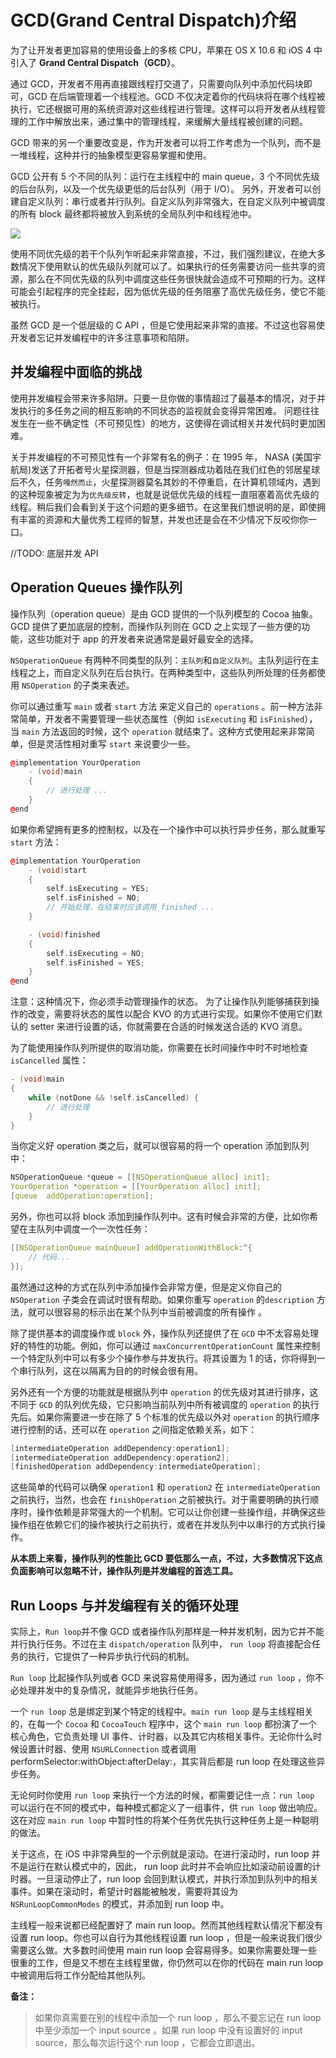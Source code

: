 # GCD(Grand Central Dispatch)介绍

为了让开发者更加容易的使用设备上的多核 CPU，苹果在 OS X 10.6 和 iOS 4 中引入了 **Grand Central Dispatch（GCD）**。

通过 GCD，开发者不用再直接跟线程打交道了，只需要向队列中添加代码块即可，GCD 在后端管理着一个线程池。GCD 不仅决定着你的代码块将在哪个线程被执行，它还根据可用的系统资源对这些线程进行管理。这样可以将开发者从线程管理的工作中解放出来，通过集中的管理线程，来缓解大量线程被创建的问题。

GCD 带来的另一个重要改变是，作为开发者可以将工作考虑为一个队列，而不是一堆线程，这种并行的抽象模型更容易掌握和使用。

GCD 公开有 5 个不同的队列：运行在主线程中的 main queue，3 个不同优先级的后台队列，以及一个优先级更低的后台队列（用于 I/O）。 另外，开发者可以创建自定义队列：串行或者并行队列。自定义队列非常强大，在自定义队列中被调度的所有 block 最终都将被放入到系统的全局队列中和线程池中。

![](concurrence/images/gcd_concept.png)

使用不同优先级的若干个队列乍听起来非常直接，不过，我们强烈建议，在绝大多数情况下使用默认的优先级队列就可以了。如果执行的任务需要访问一些共享的资源，那么在不同优先级的队列中调度这些任务很快就会造成不可预期的行为。这样可能会引起程序的完全挂起，因为低优先级的任务阻塞了高优先级任务，使它不能被执行。

虽然 GCD 是一个低层级的 C API ，但是它使用起来非常的直接。不过这也容易使开发者忘记并发编程中的许多注意事项和陷阱。

## 并发编程中面临的挑战

使用并发编程会带来许多陷阱。只要一旦你做的事情超过了最基本的情况，对于并发执行的多任务之间的相互影响的不同状态的监视就会变得异常困难。 问题往往发生在一些不确定性（不可预见性）的地方，这使得在调试相关并发代码时更加困难。

关于并发编程的不可预见性有一个非常有名的例子：在 1995 年， NASA (美国宇航局)发送了开拓者号火星探测器，但是当探测器成功着陆在我们红色的邻居星球后不久，任务`嘎然而止`，火星探测器莫名其妙的不停重启，在计算机领域内，遇到的这种现象被定为为`优先级反转`，也就是说低优先级的线程一直阻塞着高优先级的线程。稍后我们会看到关于这个问题的更多细节。在这里我们想说明的是，即使拥有丰富的资源和大量优秀工程师的智慧，并发也还是会在不少情况下反咬你你一口。

//TODO: 底层并发 API

## Operation Queues 操作队列

操作队列（operation queue）是由 GCD 提供的一个队列模型的 Cocoa 抽象。GCD 提供了更加底层的控制，而操作队列则在 GCD 之上实现了一些方便的功能，这些功能对于 app 的开发者来说通常是最好最安全的选择。

`NSOperationQueue` 有两种不同类型的队列：`主队列`和`自定义队列`。主队列运行在主线程之上，而自定义队列在后台执行。在两种类型中，这些队列所处理的任务都使用 `NSOperation` 的子类来表述。

你可以通过重写 `main` 或者 `start` 方法 来定义自己的 `operations` 。前一种方法非常简单，开发者不需要管理一些状态属性（例如 `isExecuting` 和 `isFinished`），当 `main` 方法返回的时候，这个 `operation` 就结束了。这种方式使用起来非常简单，但是灵活性相对重写 `start` 来说要少一些。

```cpp
@implementation YourOperation
    - (void)main
    {
        // 进行处理 ...
    }
@end
```

如果你希望拥有更多的控制权，以及在一个操作中可以执行异步任务，那么就重写 `start` 方法：

```cpp
@implementation YourOperation
    - (void)start
    {
        self.isExecuting = YES;
        self.isFinished = NO;
        // 开始处理，在结束时应该调用 finished ...
    }

    - (void)finished
    {
        self.isExecuting = NO;
        self.isFinished = YES;
    }
@end
```

注意：这种情况下，你必须手动管理操作的状态。 为了让操作队列能够捕获到操作的改变，需要将状态的属性以配合 KVO 的方式进行实现。如果你不使用它们默认的 setter 来进行设置的话，你就需要在合适的时候发送合适的 KVO 消息。

为了能使用操作队列所提供的取消功能，你需要在长时间操作中时不时地检查 `isCancelled` 属性：

```cpp
- (void)main
{
    while (notDone && !self.isCancelled) {
        // 进行处理
    }
}
```

当你定义好 operation 类之后，就可以很容易的将一个 operation 添加到队列中：

```cpp
NSOperationQueue *queue = [[NSOperationQueue alloc] init];
YourOperation *operation = [[YourOperation alloc] init];
[queue  addOperation:operation];
```

另外，你也可以将 block 添加到操作队列中。这有时候会非常的方便，比如你希望在主队列中调度一个一次性任务：

```cpp
[[NSOperationQueue mainQueue] addOperationWithBlock:^{
    // 代码...
}];
```

虽然通过这种的方式在队列中添加操作会非常方便，但是定义你自己的 `NSOperation` 子类会在调试时很有帮助。如果你重写 `operation` 的`description` 方法，就可以很容易的标示出在某个队列中当前被调度的所有操作 。

除了提供基本的调度操作或 `block` 外，操作队列还提供了在 `GCD` 中不太容易处理好的特性的功能。例如，你可以通过 `maxConcurrentOperationCount` 属性来控制一个特定队列中可以有多少个操作参与并发执行。将其设置为 1 的话，你将得到一个串行队列，这在以隔离为目的的时候会很有用。

另外还有一个方便的功能就是根据队列中 `operation` 的优先级对其进行排序，这不同于 `GCD` 的队列优先级，它只影响当前队列中所有被调度的 `operation` 的执行先后。如果你需要进一步在除了 5 个标准的优先级以外对 `operation` 的执行顺序进行控制的话，还可以在 `operation` 之间指定依赖关系，如下：

```cpp
[intermediateOperation addDependency:operation1];
[intermediateOperation addDependency:operation2];
[finishedOperation addDependency:intermediateOperation];
```

这些简单的代码可以确保 `operation1` 和 `operation2` 在 `intermediateOperation` 之前执行，当然，也会在 `finishOperation` 之前被执行。对于需要明确的执行顺序时，操作依赖是非常强大的一个机制。它可以让你创建一些操作组，并确保这些操作组在依赖它们的操作被执行之前执行，或者在并发队列中以串行的方式执行操作。

**从本质上来看，操作队列的性能比 GCD 要低那么一点，不过，大多数情况下这点负面影响可以忽略不计，操作队列是并发编程的首选工具。**

## Run Loops 与并发编程有关的循环处理

实际上，`Run loop`并不像 GCD 或者操作队列那样是一种并发机制，因为它并不能并行执行任务。不过在主 `dispatch/operation` 队列中， `run loop` 将直接配合任务的执行，它提供了一种异步执行代码的机制。

`Run loop` 比起操作队列或者 GCD 来说容易使用得多，因为通过 `run loop` ，你不必处理并发中的复杂情况，就能异步地执行任务。

一个 `run loop` 总是绑定到某个特定的线程中。`main run loop` 是与主线程相关的，在每一个 `Cocoa` 和 `CocoaTouch` 程序中，这个 `main run loop` 都扮演了一个核心角色，它负责处理 UI 事件、计时器，以及其它内核相关事件。无论你什么时候设置计时器、使用 `NSURLConnection` 或者调用 performSelector:withObject:afterDelay:，其实背后都是 run loop 在处理这些异步任务。

无论何时你使用 `run loop` 来执行一个方法的时候，都需要记住一点：`run loop` 可以运行在不同的模式中，每种模式都定义了一组事件，供 `run loop` 做出响应。这在对应 `main run loop` 中暂时性的将某个任务优先执行这种任务上是一种聪明的做法。

关于这点，在 iOS 中非常典型的一个示例就是滚动。在进行滚动时，run loop 并不是运行在默认模式中的，因此， run loop 此时并不会响应比如滚动前设置的计时器。一旦滚动停止了，run loop 会回到默认模式，并执行添加到队列中的相关事件。如果在滚动时，希望计时器能被触发，需要将其设为 `NSRunLoopCommonModes` 的模式，并添加到 run loop 中。

主线程一般来说都已经配置好了 main run loop。然而其他线程默认情况下都没有设置 run loop。你也可以自行为其他线程设置 run loop ，但是一般来说我们很少需要这么做。大多数时间使用 main run loop 会容易得多。如果你需要处理一些很重的工作，但是又不想在主线程里做，你仍然可以在你的代码在 main run loop 中被调用后将工作分配给其他队列。

**备注：**

> 如果你真需要在别的线程中添加一个 run loop ，那么不要忘记在 run loop 中至少添加一个 input source 。如果 run loop 中没有设置好的 input source，那么每次运行这个 run loop ，它都会立即退出。
